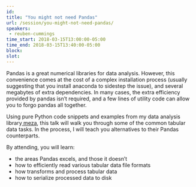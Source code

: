 ```yaml
---
id: 
title: "You might not need Pandas"
url: /session/you-might-not-need-pandas/
speakers:
 - reuben-cummings
time_start: 2018-03-15T13:00:00-05:00
time_end: 2018-03-15T13:40:00-05:00
block: 
slot: 
---
```


Pandas is a great numerical libraries for data analysis. However, this convenience comes at the cost of a complex installation process (usually suggesting that you install anaconda to sidestep the issue), and several megabytes of extra dependencies. In many cases, the extra efficiency provided by pandas isn’t required, and a few lines of utility code can allow you to forgo pandas all together.

Using pure Python code snippets and examples from my data analysis library<a href="https://github.com/reubano/meza"> meza</a>, this talk will walk you through some of the common tabular data tasks. In the process, I will teach you alternatives to their Pandas counterparts.

By attending, you will learn:
<ul>
 	<li>the areas Pandas excels, and those it doesn’t</li>
 	<li>how to efficiently read various tabular data file formats</li>
 	<li>how transforms and process tabular data</li>
 	<li>how to serialize processed data to disk</li>
</ul>